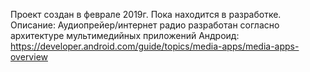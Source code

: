 Проект создан в феврале 2019г. Пока находится в разработке.
Описание: Аудиопрейер/интернет радио разработан согласно архитектуре мультимедийных приложений Андроид:
https://developer.android.com/guide/topics/media-apps/media-apps-overview

